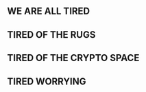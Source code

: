 ## WE ARE ALL TIRED
   ## TIRED OF THE RUGS
   ## TIRED OF THE CRYPTO SPACE
   ## TIRED WORRYING

   
